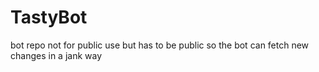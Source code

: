 # TastyBot
bot repo not for public use but has to be public so the bot can fetch new changes in a jank way
